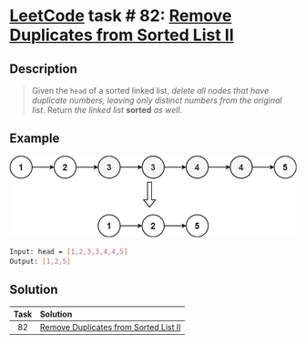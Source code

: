 # [LeetCode][leetcode] task # 82: [Remove Duplicates from Sorted List II][task]

Description
-----------

> Given the `head` of a sorted linked list,
> _delete all nodes that have duplicate numbers,
> leaving only distinct numbers from the original list_.
> Return _the linked list_ **sorted** _as well_.

Example
-------

![node.png](image/node.png)

```sh
Input: head = [1,2,3,3,4,4,5]
Output: [1,2,5]
```

Solution
--------

| Task | Solution                                          |
|:----:|:--------------------------------------------------|
|  82  | [Remove Duplicates from Sorted List II][solution] |


[leetcode]: <http://leetcode.com/>
[task]: <https://leetcode.com/problems/remove-duplicates-from-sorted-list-ii/>
[solution]: <https://github.com/wellaxis/witalis-jkit/blob/main/module/tasks/src/main/java/com/witalis/jkit/tasks/core/task/leetcode/p82/option/Practice.java>
